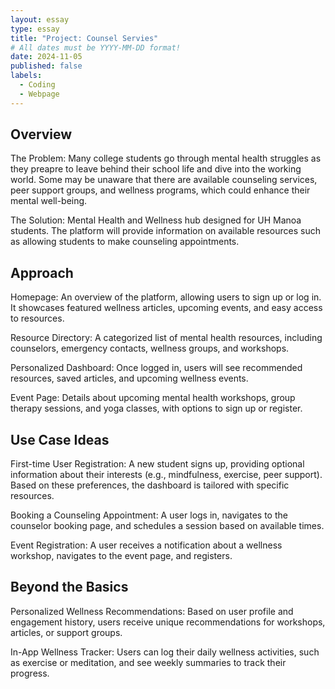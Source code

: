 ```yaml
---
layout: essay
type: essay
title: "Project: Counsel Servies"
# All dates must be YYYY-MM-DD format!
date: 2024-11-05
published: false
labels:
  - Coding
  - Webpage
---
```




## Overview

The Problem: Many college students go through mental health struggles as they preapre to leave behind their school life and dive into the working world. Some may be unaware that there are available counseling services, peer support groups, and wellness programs, which could enhance their mental well-being.

The Solution: Mental Health and Wellness hub designed for UH Manoa students. The platform will provide information on available resources such as allowing students to make counseling appointments.

## Approach

Homepage: An overview of the platform, allowing users to sign up or log in. It showcases featured wellness articles, upcoming events, and easy access to resources.

Resource Directory: A categorized list of mental health resources, including counselors, emergency contacts, wellness groups, and workshops.

Personalized Dashboard: Once logged in, users will see recommended resources, saved articles, and upcoming wellness events.

Event Page: Details about upcoming mental health workshops, group therapy sessions, and yoga classes, with options to sign up or register.

## Use Case Ideas

First-time User Registration: A new student signs up, providing optional information about their interests (e.g., mindfulness, exercise, peer support). Based on these preferences, the dashboard is tailored with specific resources.

Booking a Counseling Appointment: A user logs in, navigates to the counselor booking page, and schedules a session based on available times.

Event Registration: A user receives a notification about a wellness workshop, navigates to the event page, and registers.

## Beyond the Basics

Personalized Wellness Recommendations: Based on user profile and engagement history, users receive unique recommendations for workshops, articles, or support groups.

In-App Wellness Tracker: Users can log their daily wellness activities, such as exercise or meditation, and see weekly summaries to track their progress.
